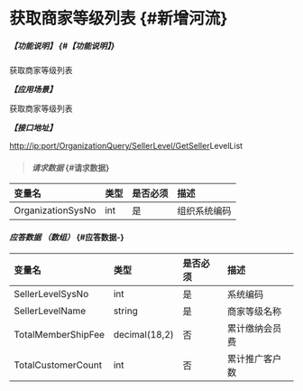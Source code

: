 # 获取商家等级列表 {#新增河流}

##### _【功能说明】_ {#【功能说明】}

获取商家等级列表

_**【应用场景】**_

获取商家等级列表

_**【接口地址】**_

[http://ip:port/OrganizationQuery/SellerLevel/GetSeller](http://ip:port/OrganizationAction/Customer/AddCustomer)LevelList

> #### _请求数据_ {#请求数据}

| 变量名 | 类型 | 是否必须 | 描述 |
| :--- | :--- | :--- | :--- |
| OrganizationSysNo | int | 是 | 组织系统编码 |

#### _应答数据 （数组）_ {#应答数据-}

| 变量名 | 类型 | 是否必须 | 描述 |
| :--- | :--- | :--- | :--- |
| SellerLevelSysNo | int | 是 | 系统编码 |
| SellerLevelName | string | 是 | 商家等级名称 |
| TotalMemberShipFee | decimal\(18,2\) | 否 | 累计缴纳会员费 |
| TotalCustomerCount | int | 否 | 累计推广客户数 |



